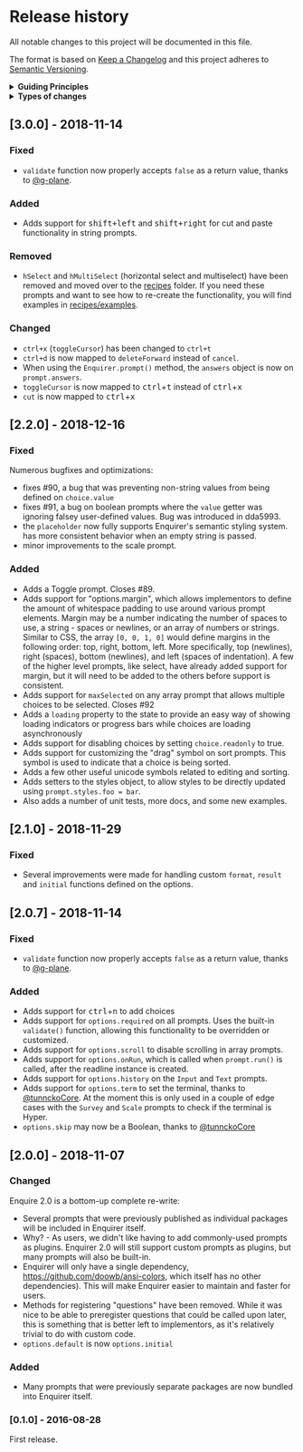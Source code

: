 # Release history

All notable changes to this project will be documented in this file.

The format is based on [Keep a Changelog](http://keepachangelog.com/en/1.0.0/)
and this project adheres to [Semantic Versioning](http://semver.org/spec/v2.0.0.html).

<details>
  <summary><strong>Guiding Principles</strong></summary>

- Changelogs are for humans, not machines.
- There should be an entry for every single version.
- The same types of changes should be grouped.
- Versions and sections should be linkable.
- The latest version comes first.
- The release date of each versions is displayed.
- Mention whether you follow Semantic Versioning.

</details>

<details>
  <summary><strong>Types of changes</strong></summary>

Changelog entries are classified using the following labels _(from [keep-a-changelog](http://keepachangelog.com/)_):

- `Added` for new features.
- `Changed` for changes in existing functionality.
- `Deprecated` for soon-to-be removed features.
- `Removed` for now removed features.
- `Fixed` for any bug fixes.
- `Security` in case of vulnerabilities.

</details>


## [3.0.0] - 2018-11-14

### Fixed

- `validate` function now properly accepts `false` as a return value, thanks to [@g-plane](https://github.com/g-plane).

### Added

- Adds support for <kbd>shift+left</kbd> and <kbd>shift+right</kbd> for cut and paste functionality in string prompts.

### Removed

- `hSelect` and `hMultiSelect` (horizontal select and multiselect) have been removed and moved over to the [recipes](recipes) folder. If you need these prompts and want to see how to re-create the functionality, you will find examples in [recipes/examples](recipes/examples).

### Changed

- `ctrl+x` (`toggleCursor`) has been changed to `ctrl+t`
- `ctrl+d` is now mapped to `deleteForward` instead of `cancel`. 
- When using the `Enquirer.prompt()` method, the `answers` object is now on `prompt.answers`.
- `toggleCursor` is now mapped to <kbd>ctrl</kbd>+<kbd>t</kbd> instead of <kbd>ctrl</kbd>+<kbd>x</kbd>
- `cut` is now mapped to <kbd>ctrl</kbd>+<kbd>x</kbd>

## [2.2.0] - 2018-12-16

### Fixed

Numerous bugfixes and optimizations:

- fixes #90, a bug that was preventing non-string values from being defined on `choice.value`
- fixes #91, a bug on boolean prompts where the `value` getter was ignoring falsey user-defined values. Bug was introduced in dda5993.
- the `placeholder` now fully supports Enquirer's semantic styling system. has more consistent behavior when an empty string is passed.
- minor improvements to the scale prompt.

### Added

- Adds a Toggle prompt. Closes #89.
- Adds support for "options.margin", which allows implementors to define the amount of whitespace padding to use around various prompt elements. Margin may be a number indicating the number of spaces to use, a string - spaces or newlines, or an array of numbers or strings. Similar to CSS, the array `[0, 0, 1, 0]` would define margins in the following order: top, right, bottom, left. More specifically, top (newlines), right (spaces), bottom (newlines), and left (spaces of indentation). A few of the higher level prompts, like select, have already added support for margin, but it will need to be added to the others before support is consistent.
- Adds support for `maxSelected` on any array prompt that allows multiple choices to be selected. Closes #92
- Adds a `loading` property to the state to provide an easy way of showing loading indicators or progress bars while choices are loading asynchronously
- Adds support for disabling choices by setting `choice.readonly` to true.
- Adds support for customizing the "drag" symbol   on sort prompts. This symbol is used to indicate that a choice is being sorted.
- Adds a few other useful unicode symbols related to editing and sorting.
- Adds setters to the styles object, to allow styles to be directly updated using `prompt.styles.foo = bar`.
- Also adds a number of unit tests, more docs, and some new examples.

## [2.1.0] - 2018-11-29

### Fixed

- Several improvements were made for handling custom `format`, `result` and `initial` functions defined on the options. 

## [2.0.7] - 2018-11-14

### Fixed

- `validate` function now properly accepts `false` as a return value, thanks to [@g-plane](https://github.com/g-plane).

### Added

- Adds support for <kbd>ctrl</kbd>+<kbd>n</kbd> to add choices
- Adds support for `options.required` on all prompts. Uses the built-in `validate()` function, allowing this functionality to be overridden or customized.
- Adds support for `options.scroll` to disable scrolling in array prompts.
- Adds support for `options.onRun`, which is called when `prompt.run()` is called, after the readline instance is created.
- Adds support for `options.history` on the `Input` and `Text` prompts. 
- Adds support for `options.term` to set the terminal, thanks to [@tunnckoCore](https://github.com/tunnckoCore). At the moment this is only used in a couple of edge cases with the `Survey` and `Scale` prompts to check if the terminal is Hyper.
- `options.skip` may now be a Boolean, thanks to [@tunnckoCore](https://github.com/tunnckoCore)

## [2.0.0] - 2018-11-07

### Changed

Enquire 2.0 is a bottom-up complete re-write:

- Several prompts that were previously published as individual packages will be included in Enquirer itself. 
- Why? - As users, we didn't like having to add commonly-used prompts as plugins. Enquirer 2.0 will still support custom prompts as plugins, but many prompts will also be built-in.
- Enquirer will only have a single dependency, https://github.com/doowb/ansi-colors, which itself has no other dependencies). This will make Enquirer easier to maintain and faster for users.
- Methods for registering "questions" have been removed. While it was nice to be able to preregister questions that could be called upon later, this is something that is better left to implementors, as it's relatively trivial to do with custom code.
- `options.default` is now `options.initial`

### Added

- Many prompts that were previously separate packages are now bundled into Enquirer itself. 

### [0.1.0] - 2016-08-28

First release.


[0.2.0]: https://github.com/jonschlinkert/micromatch/compare/0.1.0...0.2.0
[Unreleased]: https://github.com/enquirer/enquirer/compare/2.0.2...HEAD
[keep-a-changelog]: https://github.com/olivierlacan/keep-a-changelog
